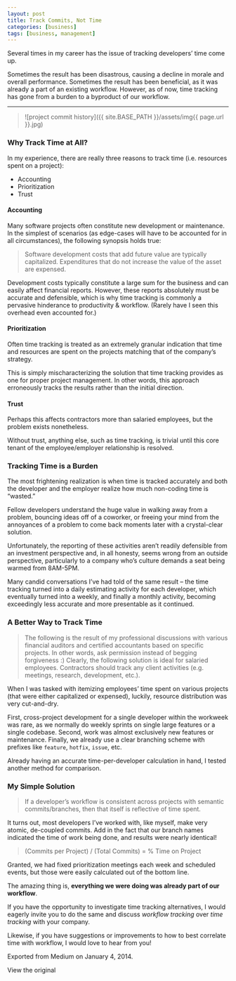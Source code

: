 ```yaml
---
layout: post
title: Track Commits, Not Time
categories: [business]
tags: [business, management]
---
```


Several times in my career has the issue of tracking developers’ time come up.

Sometimes the result has been disastrous, causing a decline in morale and overall performance. Sometimes the result has been beneficial, as it was already a part of an existing workflow. However, as of now, time tracking has gone from a burden to a byproduct of our workflow.

---

> ![project commit history]({{ site.BASE_PATH }}/assets/img{{ page.url }}.jpg)

### Why Track Time at All?

In my experience, there are really three reasons to track time (i.e. resources spent on a project):

- Accounting
- Prioritization
- Trust

#### Accounting

Many software projects often constitute new development or maintenance. In the simplest of scenarios (as edge-cases will have to be accounted for in all circumstances), the following synopsis holds true:

> Software development costs that add future value are typically capitalized. Expenditures that do not increase the value of the asset are expensed.

Development costs typically constitute a large sum for the business and can easily affect financial reports. However, these reports absolutely must be accurate and defensible, which is why time tracking is commonly a pervasive hinderance to productivity & workflow. (Rarely have I seen this overhead even accounted for.)

#### Prioritization

Often time tracking is treated as an extremely granular indication that time and resources are spent on the projects matching that of the company’s strategy.

This is simply mischaracterizing the solution that time tracking provides as one for proper project management. In other words, this approach erroneously tracks the results rather than the initial direction.

#### Trust

Perhaps this affects contractors more than salaried employees, but the problem exists nonetheless.

Without trust, anything else, such as time tracking, is trivial until this core tenant of the employee/employer relationship is resolved.


### Tracking Time is a Burden

The most frightening realization is when time is tracked accurately and both the developer and the employer realize how much non-coding time is “wasted.”

Fellow developers understand the huge value in walking away from a problem, bouncing ideas off of a coworker, or freeing your mind from the annoyances of a problem to come back moments later with a crystal-clear solution.

Unfortunately, the reporting of these activities aren’t readily defensible from an investment perspective and, in all honesty, seems wrong from an outside perspective, particularly to a company who’s culture demands a seat being warmed from 8AM-5PM.

Many candid conversations I’ve had told of the same result – the time tracking turned into a daily estimating activity for each developer, which eventually turned into a weekly, and finally a monthly activity, becoming exceedingly less accurate and more presentable as it continued.


### A Better Way to Track Time

> The following is the result of my professional discussions with various financial auditors and certified accountants based on specific projects. In other words, ask permission instead of begging forgiveness :)
Clearly, the following solution is ideal for salaried employees. Contractors should track any client activities (e.g. meetings, research, development, etc.).

When I was tasked with itemizing employees’ time spent on various projects (that were either capitalized or expensed), luckily, resource distribution was very cut-and-dry.

First, cross-project development for a single developer within the workweek was rare, as we normally do weekly sprints on single large features or a single codebase. Second, work was almost exclusively new features or maintenance. Finally, we already use a clear branching scheme with prefixes like `feature`, `hotfix`, `issue`, etc.

Already having an accurate time-per-developer calculation in hand, I tested another method for comparison.


### My Simple Solution

> If a developer’s workflow is consistent across projects with semantic commits/branches, then that itself is reflective of time spent.

It turns out, most developers I’ve worked with, like myself, make very atomic, de-coupled commits. Add in the fact that our branch names indicated the time of work being done, and results were nearly identical!

> (Commits per Project) / (Total Commits) = % Time on Project

Granted, we had fixed prioritization meetings each week and scheduled events, but those were easily calculated out of the bottom line.

The amazing thing is, **everything we were doing was already part of our workflow**.

If you have the opportunity to investigate time tracking alternatives, I would eagerly invite you to do the same and discuss _workflow tracking_ over _time tracking_ with your company.

Likewise, if you have suggestions or improvements to how to best correlate time with workflow, I would love to hear from you!

Exported from Medium on January 4, 2014.

View the original
